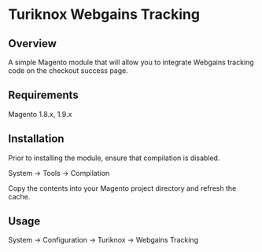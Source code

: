 # Turiknox Webgains Tracking

## Overview

A simple Magento module that will allow you to integrate Webgains tracking code on the checkout success page.

## Requirements

Magento 1.8.x, 1.9.x

## Installation

Prior to installing the module, ensure that compilation is disabled.

System -> Tools -> Compilation

Copy the contents into your Magento project directory and refresh the cache.

## Usage

System -> Configuration -> Turiknox -> Webgains Tracking
